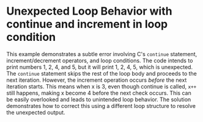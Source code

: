 # Unexpected Loop Behavior with continue and increment in loop condition
This example demonstrates a subtle error involving C's `continue` statement, increment/decrement operators, and loop conditions. The code intends to print numbers 1, 2, 4, and 5, but it will print 1, 2, 4, 5, which is unexpected.  The `continue` statement skips the rest of the loop body and proceeds to the next iteration. However, the increment operation occurs *before* the next iteration starts. This means when x is 3, even though continue is called, `x++` still happens, making x become 4 before the next check occurs. This can be easily overlooked and leads to unintended loop behavior. The solution demonstrates how to correct this using a different loop structure to resolve the unexpected output.